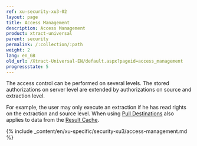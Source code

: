 ```yaml
---
ref: xu-security-xu3-02
layout: page
title: Access Management
description: Access Management
product: xtract-universal
parent: security
permalink: /:collection/:path
weight: 2
lang: en_GB
old_url: /Xtract-Universal-EN/default.aspx?pageid=access_management
progressstate: 5
---
```

The access control can be performed on several levels. The stored authorizations on server level are extended by authorizations on source and extraction level.

For example, the user may only execute an extraction if he has read rights on the extraction and source level. 
When using [Pull Destinations](../destinations#pull-and-push-destinations) also applies to data from the [Result Cache](../getting-started/general-settings).

{% include _content/en/xu-specific/security-xu3/access-management.md %}


